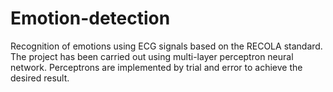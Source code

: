 # Emotion-detection
Recognition of emotions using ECG signals based on the RECOLA standard.
The project has been carried out using multi-layer perceptron neural network.
Perceptrons are implemented by trial and error to achieve the desired result.
